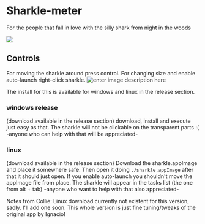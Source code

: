 # Sharkle-meter

For the people that fall in love with the silly shark from night in the woods

![](https://i.pinimg.com/originals/b5/c5/35/b5c53570bfb11860ea9ed010b0f74b8f.jpg)

## Controls

For moving the sharkle around press control.
For changing size and enable auto-launch right-click sharkle.
![enter image description here](https://i.imgur.com/FTigXH3.png)

The install for this is available for windows and linux in the release section.

### windows release
(download available in the release section)
download, install and execute just easy as that. The sharkle will not be clickable on the transparent parts :( -anyone who can help with that will be appreciated- 

### linux
(download available in the release section)
Download the sharkle.appImage and place it somewhere safe. Then open it doing `./sharkle.appImage` after that it should just open. If you enable auto-launch you shouldn't move the appImage file from place. 
The sharkle will appear in the tasks list (the one from alt + tab) -anyone who want to help with that also appreciated-

Notes from Collie: Linux download currently not existent for this version, sadly. I'll add one soon. This whole version is just fine tuning/tweaks of the original app by Ignacio! 

